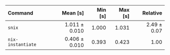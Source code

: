 | Command | Mean [s] | Min [s] | Max [s] | Relative |
|:---|---:|---:|---:|---:|
| `snix` | 1.011 ± 0.010 | 1.000 | 1.031 | 2.49 ± 0.07 |
| `nix-instantiate` | 0.406 ± 0.010 | 0.393 | 0.423 | 1.00 |
